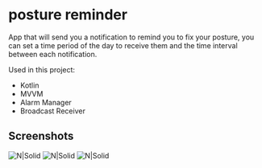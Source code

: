 # posture reminder
App that will send you a notification to remind you to fix your posture, you can set a time period of the day to receive them and the time interval between each notification.

Used in this project:</br>
  * Kotlin
  * MVVM
  * Alarm Manager
  * Broadcast Receiver

## Screenshots
![N|Solid](https://raw.githubusercontent.com/puntogris/posture-reminder/main/screenshots/1.webp)
![N|Solid](https://raw.githubusercontent.com/puntogris/posture-reminder/main/screenshots/2.webp)
![N|Solid](https://raw.githubusercontent.com/puntogris/posture-reminder/main/screenshots/3.webp)

